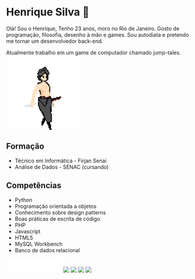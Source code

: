 
# Henrique Silva 👋

Olá! Sou o Henrique, Tenho 23 anos, moro no Rio de Janeiro. Gosto de programação, filosofia, desenho à mão e games. Sou autodiata e pretendo me tornar um desenvolvedor back-end.

Atualmente trabalho em um game de computador chamado jump-tales.
<img src="./murasaki_andando1_transparente.gif" width=200>

## Formação

* Técnico em Informática - Firjan Senai
* Análise de Dados - SENAC (cursando)

## Competências

* Python
* Programação orientada a objetos
* Conhecimento sobre design patterns
* Boas práticas de escrita de código
* PHP
* Javascript
* HTML5
* MySQL Workbench
* Banco de dados relacional

<div>
<a href="https://henrique-esilva.itch.io" target="_blank"><img loading="lazy" src="./logo-white-new.svg" target="_blank" width=150></a>
<a href="https://instagram.com/seu-usuário-instagram-aqui" target="_blank"><img loading="lazy" src="https://img.shields.io/badge/-Instagram-%23E4405F?style=for-the-badge&logo=instagram&logoColor=white" target="_blank"></a>
<a href="https://www.twitch.tv/seu-usuário-aqui" target="_blank"><img loading="lazy" src="https://img.shields.io/badge/Twitch-9146FF?style=for-the-badge&logo=twitch&logoColor=white" target="_blank"></a>
<a href = "mailto:contato@seu-usuário-aqui"><img loading="lazy" src="https://img.shields.io/badge/Gmail-D14836?style=for-the-badge&logo=gmail&logoColor=white" target="_blank"></a>
<a href="https://www.linkedin.com/in/seu-usuário-linkedln-aqui" target="_blank"><img loading="lazy" src="https://img.shields.io/badge/-LinkedIn-%230077B5?style=for-the-badge&logo=linkedin&logoColor=white" target="_blank"></a>   
</div>

<!--
https://www.alura.com.br/artigos/como-criar-um-readme-para-seu-perfil-github
**henrique-esilva/henrique-esilva** is a ✨ _special_ ✨ repository because its `README.md` (this file) appears on your GitHub profile.

Here are some ideas to get you started:

- 🔭 I’m currently working on ...
- 🌱 I’m currently learning ...
- 👯 I’m looking to collaborate on ...
- 🤔 I’m looking for help with ...
- 💬 Ask me about ...
- 📫 How to reach me: ...
- 😄 Pronouns: ...
- ⚡ Fun fact: ...
--!>
